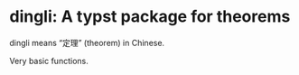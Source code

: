 dingli: A typst package for theorems
====================================

dingli means “定理” (theorem) in Chinese.

Very basic functions.
